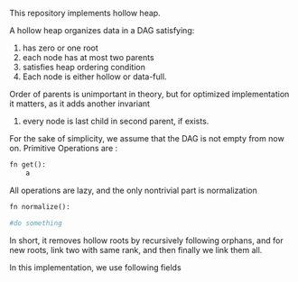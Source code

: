 This repository implements hollow heap. 

A hollow heap organizes data in a DAG satisfying:
1. has zero or one root
2. each node has at most two parents
3. satisfies heap ordering condition
4. Each node is either hollow or data-full.

Order of parents is unimportant in theory, but for optimized implementation it matters, as it adds another invariant 
1. every node is last child in second parent, if exists.

For the sake of simplicity, we assume that the DAG is not empty from now on.
Primitive Operations are : 
```Python
fn get():
    a
```
All operations are lazy, and the only nontrivial part is normalization

```Python
fn normalize():

#do something
```

In short, it removes hollow roots by recursively following orphans, and for new roots, link two with same rank, and then finally we link them all.

In this implementation, we use following fields
```Zig
```
